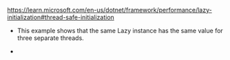 
https://learn.microsoft.com/en-us/dotnet/framework/performance/lazy-initialization#thread-safe-initialization

- This example shows that the same Lazy<int> instance has the same value for three separate threads.

- 
